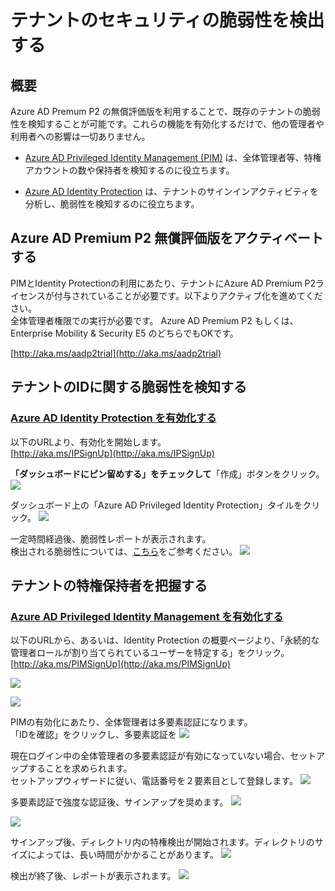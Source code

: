 # テナントのセキュリティの脆弱性を検出する

## 概要
Azure AD Premum P2 の無償評価版を利用することで、既存のテナントの脆弱性を検知することが可能です。これらの機能を有効化するだけで、他の管理者や利用者への影響は一切ありません。

* [Azure AD Privileged Identity Management (PIM)](https://docs.microsoft.com/ja-jp/azure/active-directory/active-directory-assign-admin-roles-azure-portal) は、全体管理者等、特権アカウントの数や保持者を検知するのに役立ちます。  

* [Azure AD Identity Protection](https://docs.microsoft.com/ja-jp/azure/active-directory/active-directory-identityprotection) は、テナントのサインインアクティビティを分析し、脆弱性を検知するのに役立ちます。  


## Azure AD Premium P2 無償評価版をアクティベートする
PIMとIdentity Protectionの利用にあたり、テナントにAzure AD Premium P2ライセンスが付与されていることが必要です。以下よりアクティブ化を進めてください。  
全体管理者権限での実行が必要です。
Azure AD Premium P2 もしくは、Enterprise Mobility & Security E5 のどちらでもOKです。

[http://aka.ms/aadp2trial](http://aka.ms/aadp2trial)

## テナントのIDに関する脆弱性を検知する
### [Azure AD Identity Protection を有効化する](https://docs.microsoft.com/ja-jp/azure/active-directory/active-directory-identityprotection-enable)

以下のURLより、有効化を開始します。  
[http://aka.ms/IPSignUp](http://aka.ms/IPSignUp)

**「ダッシュボードにピン留めする」をチェックして**「作成」ボタンをクリック。
![](img/2017-11-20-16-10-16.png)

ダッシュボード上の「Azure AD Privileged Identity Protection」タイルをクリック。
![](img/2017-11-20-16-12-12.png)

一定時間経過後、脆弱性レポートが表示されます。  
検出される脆弱性については、[こちら](https://docs.microsoft.com/ja-jp/azure/active-directory/active-directory-identityprotection-vulnerabilities)をご参考ください。
![](img/2017-11-20-16-15-10.png)


   
## テナントの特権保持者を把握する
### [Azure AD Privileged Identity Management を有効化する](https://docs.microsoft.com/ja-jp/azure/active-directory/active-directory-privileged-identity-management-configure#enable-privileged-identity-management-for-your-directory)

以下のURLから、あるいは、Identity Protection の概要ページより、「永続的な管理者ロールが割り当てられているユーザーを特定する」をクリック。  
[http://aka.ms/PIMSignUp](http://aka.ms/PIMSignUp)

![](img/2017-11-20-16-32-28.png)

![](img/2017-11-20-16-33-54.png)

PIMの有効化にあたり、全体管理者は多要素認証になります。  
「IDを確認」をクリックし、多要素認証を
![](img/2017-11-20-16-36-08.png)

現在ログイン中の全体管理者の多要素認証が有効になっていない場合、セットアップすることを求められます。  
セットアップウィザードに従い、電話番号を２要素目として登録します。
![](img/2017-11-20-16-42-37.png)

多要素認証で強度な認証後、サインアップを奨めます。
![](img/2017-11-20-16-44-37.png)

![](img/2017-11-20-16-45-15.png)

サインアップ後、ディレクトリ内の特権検出が開始されます。ディレクトリのサイズによっては、長い時間がかかることがあります。
![](img/2017-11-20-16-46-00.png)

検出が終了後、レポートが表示されます。
![](img/2017-11-20-16-47-35.png)